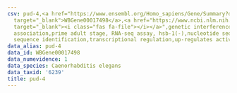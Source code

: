 ```yaml
---
csv: pud-4,<a href="https://www.ensembl.org/Homo_sapiens/Gene/Summary?db=core;g=WBGene00017498"
  target="_blank">WBGene00017498</a>,<a href="https://www.ncbi.nlm.nih.gov/pubmed/30894454"
  target="_blank"><i class="fas fa-file"></i></a>",genetic interference,functional
  association,prime adult stage, RNA-seq assay, hsb-1(-),nucleotide sequence identification,nucleotide
  sequence identification,transcriptional regulation,up-regulates activity
data_alias: pud-4
data_id: WBGene00017498
data_numevidence: 1
data_species: Caenorhabditis elegans
data_taxid: '6239'
title: pud-4
---
```

